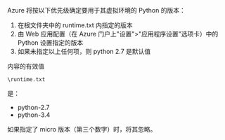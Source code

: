 ﻿Azure 将按以下优先级确定要用于其虚拟环境的 Python 的版本：

1. 在根文件夹中的 runtime.txt 内指定的版本
1. 由 Web 应用配置（在 Azure 门户上"设置">"应用程序设置"选项卡）中的 Python 设置指定的版本
1. 如果未指定以上任何项，则 python 2.7 是默认值

内容的有效值 

    \runtime.txt

是：

- python-2.7
- python-3.4

如果指定了 micro 版本（第三个数字）时，将其忽略。
